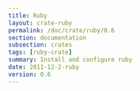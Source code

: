 ```yaml
---
title: Ruby
layout: crate-ruby
permalink: /doc/crate/ruby/0.6
section: documentation
subsection: crates
tags: [ruby-crate]
summary: Install and configure ruby
date: 2011-12-2-ruby
version: 0.6
---
```

